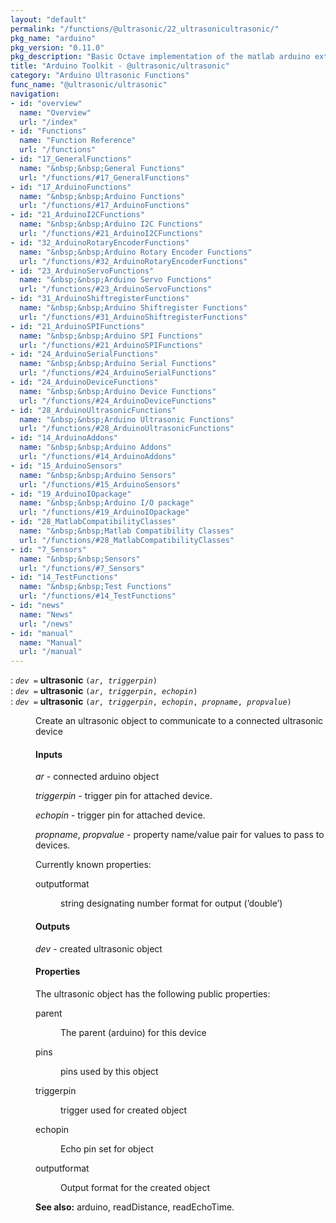 ```yaml
---
layout: "default"
permalink: "/functions/@ultrasonic/22_ultrasonicultrasonic/"
pkg_name: "arduino"
pkg_version: "0.11.0"
pkg_description: "Basic Octave implementation of the matlab arduino extension,  allowing communication to a programmed arduino board to control its  hardware."
title: "Arduino Toolkit - @ultrasonic/ultrasonic"
category: "Arduino Ultrasonic Functions"
func_name: "@ultrasonic/ultrasonic"
navigation:
- id: "overview"
  name: "Overview"
  url: "/index"
- id: "Functions"
  name: "Function Reference"
  url: "/functions"
- id: "17_GeneralFunctions"
  name: "&nbsp;&nbsp;General Functions"
  url: "/functions/#17_GeneralFunctions"
- id: "17_ArduinoFunctions"
  name: "&nbsp;&nbsp;Arduino Functions"
  url: "/functions/#17_ArduinoFunctions"
- id: "21_ArduinoI2CFunctions"
  name: "&nbsp;&nbsp;Arduino I2C Functions"
  url: "/functions/#21_ArduinoI2CFunctions"
- id: "32_ArduinoRotaryEncoderFunctions"
  name: "&nbsp;&nbsp;Arduino Rotary Encoder Functions"
  url: "/functions/#32_ArduinoRotaryEncoderFunctions"
- id: "23_ArduinoServoFunctions"
  name: "&nbsp;&nbsp;Arduino Servo Functions"
  url: "/functions/#23_ArduinoServoFunctions"
- id: "31_ArduinoShiftregisterFunctions"
  name: "&nbsp;&nbsp;Arduino Shiftregister Functions"
  url: "/functions/#31_ArduinoShiftregisterFunctions"
- id: "21_ArduinoSPIFunctions"
  name: "&nbsp;&nbsp;Arduino SPI Functions"
  url: "/functions/#21_ArduinoSPIFunctions"
- id: "24_ArduinoSerialFunctions"
  name: "&nbsp;&nbsp;Arduino Serial Functions"
  url: "/functions/#24_ArduinoSerialFunctions"
- id: "24_ArduinoDeviceFunctions"
  name: "&nbsp;&nbsp;Arduino Device Functions"
  url: "/functions/#24_ArduinoDeviceFunctions"
- id: "28_ArduinoUltrasonicFunctions"
  name: "&nbsp;&nbsp;Arduino Ultrasonic Functions"
  url: "/functions/#28_ArduinoUltrasonicFunctions"
- id: "14_ArduinoAddons"
  name: "&nbsp;&nbsp;Arduino Addons"
  url: "/functions/#14_ArduinoAddons"
- id: "15_ArduinoSensors"
  name: "&nbsp;&nbsp;Arduino Sensors"
  url: "/functions/#15_ArduinoSensors"
- id: "19_ArduinoIOpackage"
  name: "&nbsp;&nbsp;Arduino I/O package"
  url: "/functions/#19_ArduinoIOpackage"
- id: "28_MatlabCompatibilityClasses"
  name: "&nbsp;&nbsp;Matlab Compatibility Classes"
  url: "/functions/#28_MatlabCompatibilityClasses"
- id: "7_Sensors"
  name: "&nbsp;&nbsp;Sensors"
  url: "/functions/#7_Sensors"
- id: "14_TestFunctions"
  name: "&nbsp;&nbsp;Test Functions"
  url: "/functions/#14_TestFunctions"
- id: "news"
  name: "News"
  url: "/news"
- id: "manual"
  name: "Manual"
  url: "/manual"
---
```

<dl class="first-deftypefn">
<dt class="deftypefn" id="index-ultrasonic"><span class="category-def">: </span><span><code class="def-type"><var class="var">dev</var> =</code> <strong class="def-name">ultrasonic</strong> <code class="def-code-arguments">(<var class="var">ar</var>, <var class="var">triggerpin</var>)</code><a class="copiable-link" href='#index-ultrasonic'></a></span></dt>
<dt class="deftypefnx def-cmd-deftypefn" id="index-ultrasonic-1"><span class="category-def">: </span><span><code class="def-type"><var class="var">dev</var> =</code> <strong class="def-name">ultrasonic</strong> <code class="def-code-arguments">(<var class="var">ar</var>, <var class="var">triggerpin</var>, <var class="var">echopin</var>)</code><a class="copiable-link" href='#index-ultrasonic-1'></a></span></dt>
<dt class="deftypefnx def-cmd-deftypefn" id="index-ultrasonic-2"><span class="category-def">: </span><span><code class="def-type"><var class="var">dev</var> =</code> <strong class="def-name">ultrasonic</strong> <code class="def-code-arguments">(<var class="var">ar</var>, <var class="var">triggerpin</var>, <var class="var">echopin</var>, <var class="var">propname</var>, <var class="var">propvalue</var>)</code><a class="copiable-link" href='#index-ultrasonic-2'></a></span></dt>
<dd><p>Create an ultrasonic object to communicate to a connected ultrasonic device
</p>
<h4 class="subsubheading" id="Inputs">Inputs</h4>
<p><var class="var">ar</var> - connected arduino object
</p>
<p><var class="var">triggerpin</var> - trigger pin for attached device.
</p>
<p><var class="var">echopin</var> - trigger pin for attached device.
</p>
<p><var class="var">propname</var>, <var class="var">propvalue</var> - property name/value pair for values to pass to devices.
</p>
<p>Currently known properties:
 </p><dl class="table">
<dt>outputformat</dt>
<dd><p>string designating number format for output (&rsquo;double&rsquo;)
 </p></dd>
</dl>

<h4 class="subsubheading" id="Outputs">Outputs</h4>
<p><var class="var">dev</var> - created ultrasonic object
</p>
<h4 class="subsubheading" id="Properties">Properties</h4>
<p>The ultrasonic object has the following public properties:
 </p><dl class="table">
<dt>parent</dt>
<dd><p>The parent (arduino) for this device
 </p></dd>
<dt>pins</dt>
<dd><p>pins used by this object
 </p></dd>
<dt>triggerpin</dt>
<dd><p>trigger used for created object
 </p></dd>
<dt>echopin</dt>
<dd><p>Echo pin set for object
 </p></dd>
<dt>outputformat</dt>
<dd><p>Output format for the created object
 </p></dd>
</dl>


<p><strong class="strong">See also:</strong> arduino, readDistance, readEchoTime.
 </p></dd></dl>